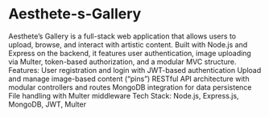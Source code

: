 # Aesthete-s-Gallery
Aesthete’s Gallery is a full-stack web application that allows users to upload, browse, and interact with artistic content. Built with Node.js and Express on the backend, it features user authentication, image uploading via Multer, token-based authorization, and a modular MVC structure.  Features:  User registration and login with JWT-based authentication  Upload and manage image-based content (“pins”)  RESTful API architecture with modular controllers and routes  MongoDB integration for data persistence  File handling with Multer middleware  Tech Stack: Node.js, Express.js, MongoDB, JWT, Multer
